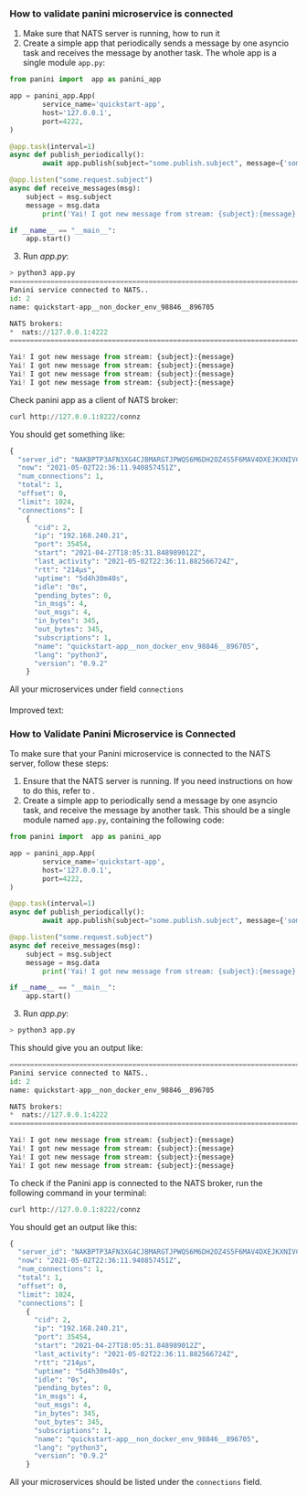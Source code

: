 ### How to validate panini microservice is connected
  1. Make sure that NATS server is running, how to run it <here>
2. Create a simple app that periodically sends a message by one asyncio task and receives the message by another task. The whole app is a single module  <span class="red">`app.py`</span>:

```python
from panini import  app as panini_app

app = panini_app.App(
        service_name='quickstart-app',
        host='127.0.0.1',
        port=4222,
)

@app.task(interval=1)
async def publish_periodically():
        await app.publish(subject="some.publish.subject", message={'some_key':'Hello stream world'})

@app.listen("some.request.subject")
async def receive_messages(msg):
    subject = msg.subject
    message = msg.data
		print('Yai! I got new message from stream: {subject}:{message}')

if __name__ == "__main__":
    app.start()
```

3. Run *app.py*:

```python
> python3 app.py
======================================================================================
Panini service connected to NATS..
id: 2
name: quickstart-app__non_docker_env_98846__896705

NATS brokers:
*  nats://127.0.0.1:4222
======================================================================================

Yai! I got new message from stream: {subject}:{message}
Yai! I got new message from stream: {subject}:{message}
Yai! I got new message from stream: {subject}:{message}
Yai! I got new message from stream: {subject}:{message}
```

Check panini app as a client of NATS broker:

```python
curl http://127.0.0.1:8222/connz
```

You should get something like:

```python
{
  "server_id": "NAKBPTP3AFN3XG4CJBMARGTJPWQS6M6DH2OZ4S5F6MAV4DXEJKXNIVC6",
  "now": "2021-05-02T22:36:11.940857451Z",
  "num_connections": 1,
  "total": 1,
  "offset": 0,
  "limit": 1024,
  "connections": [
    {
      "cid": 2,
      "ip": "192.168.240.21",
      "port": 35454,
      "start": "2021-04-27T18:05:31.848989012Z",
      "last_activity": "2021-05-02T22:36:11.882566724Z",
      "rtt": "214µs",
      "uptime": "5d4h30m40s",
      "idle": "0s",
      "pending_bytes": 0,
      "in_msgs": 4,
      "out_msgs": 4,
      "in_bytes": 345,
      "out_bytes": 345,
      "subscriptions": 1,
      "name": "quickstart-app__non_docker_env_98846__896705",
      "lang": "python3",
      "version": "0.9.2"
    }
```

All your microservices under field `connections`
####
Improved text:

### How to Validate Panini Microservice is Connected

To make sure that your Panini microservice is connected to the NATS server, follow these steps:

1. Ensure that the NATS server is running. If you need instructions on how to do this, refer to <here>.
2. Create a simple app to periodically send a message by one asyncio task, and receive the message by another task. This should be a single module named <span class="red">`app.py`</span>, containing the following code:

```python
from panini import  app as panini_app

app = panini_app.App(
        service_name='quickstart-app',
        host='127.0.0.1',
        port=4222,
)

@app.task(interval=1)
async def publish_periodically():
        await app.publish(subject="some.publish.subject", message={'some_key':'Hello stream world'})

@app.listen("some.request.subject")
async def receive_messages(msg):
    subject = msg.subject
    message = msg.data
		print('Yai! I got new message from stream: {subject}:{message}')

if __name__ == "__main__":
    app.start()
```

3. Run *app.py*:

```python
> python3 app.py
```

This should give you an output like:

```python
======================================================================================
Panini service connected to NATS..
id: 2
name: quickstart-app__non_docker_env_98846__896705

NATS brokers:
*  nats://127.0.0.1:4222
======================================================================================

Yai! I got new message from stream: {subject}:{message}
Yai! I got new message from stream: {subject}:{message}
Yai! I got new message from stream: {subject}:{message}
Yai! I got new message from stream: {subject}:{message}
```

To check if the Panini app is connected to the NATS broker, run the following command in your terminal:

```python
curl http://127.0.0.1:8222/connz
```

You should get an output like this:

```python
{
  "server_id": "NAKBPTP3AFN3XG4CJBMARGTJPWQS6M6DH2OZ4S5F6MAV4DXEJKXNIVC6",
  "now": "2021-05-02T22:36:11.940857451Z",
  "num_connections": 1,
  "total": 1,
  "offset": 0,
  "limit": 1024,
  "connections": [
    {
      "cid": 2,
      "ip": "192.168.240.21",
      "port": 35454,
      "start": "2021-04-27T18:05:31.848989012Z",
      "last_activity": "2021-05-02T22:36:11.882566724Z",
      "rtt": "214µs",
      "uptime": "5d4h30m40s",
      "idle": "0s",
      "pending_bytes": 0,
      "in_msgs": 4,
      "out_msgs": 4,
      "in_bytes": 345,
      "out_bytes": 345,
      "subscriptions": 1,
      "name": "quickstart-app__non_docker_env_98846__896705",
      "lang": "python3",
      "version": "0.9.2"
    }
```

All your microservices should be listed under the `connections` field.